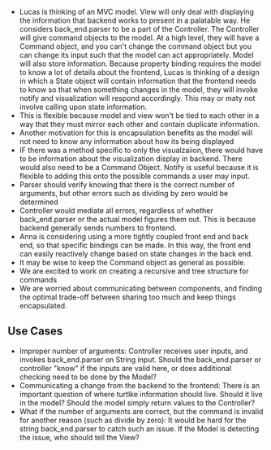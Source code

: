 * Lucas is thinking of an MVC model. View will only deal with displaying the information that backend works to present in a palatable way. He considers back_end.parser to be a part of the Controller. The Controller will give command objects to the model. At a high level, they will have a Command object, and you can't change the command object but you can change its input such that the model can act appropriately. Model will also store information. Because property binding requires the model to know a lot of details about the frontend, Lucas is thinking of a design in which a State object will contain information that the frontend needs to know so that when something changes in the model, they will invoke notify and visualization will respond accordingly. This may or maty not involve calling upon state information.
* This is flexible because model and view won't be tied to each other in a way that they must mirror each other and contain duplicate information.
* Another motivation for this is encapsulation benefits as the model will not need to know any information about how its being displayed
* IF there was a method specific to only the visualzaiion, there would have to be information about the visualization display in backend. There would also need to be a Command Object. Notify is useful because it is flexible to adding this onto the possible commands a user may input.
* Parser should verify knowing that there is the correct number of arguments, but other errors such as dividing by zero would be determined 
* Controller would mediate all errors, regardless of whether back_end.parser or the actual model figures them out. This is because backend generally sends numbers to frontend.
* Anna is considering using a more tightly coupled front end and back end, so that specific bindings can be made. In this way, the front end can easily reactively change based on state changes in the back end. 
* It may be wise to keep the Command object as general as possible. 
* We are excited to work on creating a recursive and tree structure for commands
* We are worried about communicating between components, and finding the optimal trade-off between sharing too much and keep things encapsulated. 

## Use Cases
* Improper number of arguments: Controller receives user inputs, and invokes back_end.parser on String input. Should the back_end.parser or controller "know" if the inputs are valid here, or does additional checking need to be done by the Model?
* Communicating a change from the backend to the frontend: There is an important question of where turtlke information should live. Should it live in the model? Should the model simply return values to the Controller? 
* What if the number of arguments are correct, but the command is invalid for another reason (such as divide by zero): It would be hard for the string back_end.parser to catch such an issue. If the Model is detecting the issue, who should tell the View? 